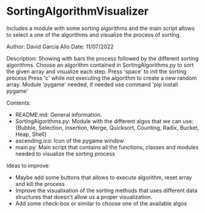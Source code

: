 # SortingAlgorithmVisualizer
Includes a module with some sorting algorithms and the main script allows to select a one of the algorithms and visualize the process of sorting.

Author: David García Allo
Date: 11/07/2022

Description: 
Showing with bars the process followed by the different sorting algorithms.
Choose an algorithm contained in SortingAlgorithms.py to sort the given array and visualize each step.
Press 'space' to init the sorting process
Press 'c' while not executing the algorithm to create a new random array.
Module 'pygame' needed, if needed use command 'pip install pygame'

Contents:
- README.md: General information.
- SortingAlgorithms.py: Module with the different algos that we can use:
    {Bubble, Selection, Insertion, Merge, Quicksort, Counting, Radix, Bucket, Heap, Shell}
- ascending.ico: Icon of the pygame window
- main.py: Main script that contains all the functions, classes and modules needed to visualize the sorting process

Ideas to improve:
- Maybe add some buttons that allows to execute algorithm, reset array and kill the process
- Improve the visualixation of the sorting methods that uses different data structures that doesn't allow us a proper visualization.
- Add some check-box or similar to choose one of the available algos
